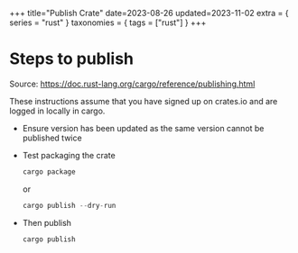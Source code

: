 +++
title="Publish Crate"
date=2023-08-26
updated=2023-11-02
extra = { series = "rust" }
taxonomies = { tags = ["rust"] }
+++

# Steps to publish

Source: <https://doc.rust-lang.org/cargo/reference/publishing.html>

These instructions assume that you have signed up on crates.io and are logged in locally in cargo.

- Ensure version has been updated as the same version cannot be published twice
- Test packaging the crate
  ```rust
  cargo package
  ```

  or

  ```rust
  cargo publish --dry-run
  ```
- Then publish
  ```rust
  cargo publish
  ```
